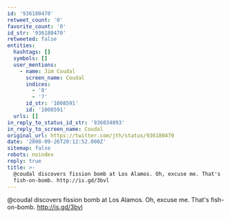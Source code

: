 ```yaml
---
id: '936180470'
retweet_count: '0'
favorite_count: '0'
id_str: '936180470'
retweeted: false
entities:
  hashtags: []
  symbols: []
  user_mentions:
    - name: Jim Coudal
      screen_name: Coudal
      indices:
        - '0'
        - '7'
      id_str: '1008591'
      id: '1008591'
  urls: []
in_reply_to_status_id_str: '936034893'
in_reply_to_screen_name: Coudal
original_url: https://twitter.com/jth/status/936180470
date: '2008-09-26T20:12:52.000Z'
sitemap: false
robots: noindex
reply: true
title: >-
  @coudal discovers fission bomb at Los Alamos. Oh, excuse me. That's
  fish-on-bomb. http://is.gd/3bvl
---
```


@coudal discovers fission bomb at Los Alamos. Oh, excuse me. That's fish-on-bomb. http://is.gd/3bvl